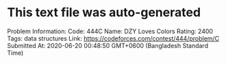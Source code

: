 # This text file was auto-generated

Problem Information:
Code: 444C
Name: DZY Loves Colors
Rating: 2400
Tags: data structures
Link: https://codeforces.com/contest/444/problem/C
Submitted At: 2020-06-20 00:48:50 GMT+0600 (Bangladesh Standard Time)